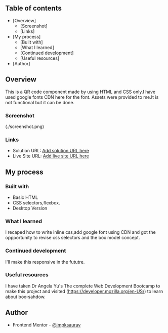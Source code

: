 ## Table of contents

- [Overview]
  - [Screenshot]
  - [Links]
- [My process]
  - [Built with]
  - [What I learned]
  - [Continued development]
  - [Useful resources]
- [Author]

## Overview
This is a QR code component made by using HTML and CSS only.I have used google fonts CDN here for the font. Assets were provided to me.It is not functional but it can be done. 
### Screenshot
(./screenshot.png)

### Links
- Solution URL: [Add solution URL here](https://your-solution-url.com)
- Live Site URL: [Add live site URL here](https://your-live-site-url.com)

## My process

### Built with
- Basic HTML
- CSS selectors,flexbox.
- Desktop Version 

### What I learned
I recaped how to write inline css,add google font using CDN and got the oppportunity to revise css selectors and the box model concept.

### Continued development
I'll make this responsive in the fututre.

### Useful resources
I have taken Dr Angela Yu's The complete Web Development Bootcamp to make this project and visited (https://developer.mozilla.org/en-US/) to learn about box-sahdow.

## Author
- Frontend Mentor - [@impksaurav](https://www.frontendmentor.io/profile/impksaurav)


